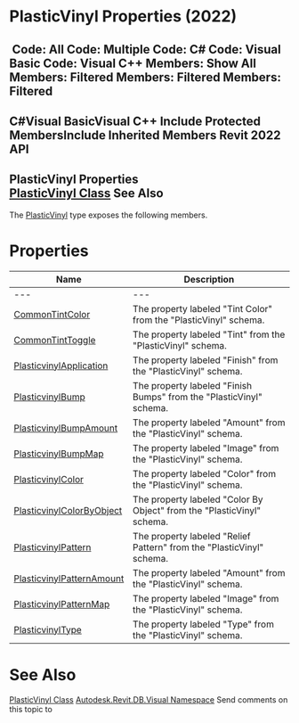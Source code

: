 # PlasticVinyl Properties (2022)

﻿
 Code: All Code: Multiple Code: C# Code: Visual Basic Code: Visual C++  Members: Show All Members: Filtered Members: Filtered Members: Filtered   
---  
C#Visual BasicVisual C++
Include Protected MembersInclude Inherited Members
Revit 2022 API  
---  
PlasticVinyl Properties  
[PlasticVinyl Class](f2f81383-0340-7868-72f1-a7bb4a4a2eaa.md "PlasticVinyl Class") See Also  
---  
The [PlasticVinyl](f2f81383-0340-7868-72f1-a7bb4a4a2eaa.md "PlasticVinyl Class") type exposes the following members.
# Properties
| Name | Description |
| --- | --- |
| --- | --- | --- |
| [CommonTintColor](aa2aa0ca-fbb3-bc67-c201-f0209ccc313f.md "CommonTintColor Property") | The property labeled "Tint Color" from the "PlasticVinyl" schema. |
| [CommonTintToggle](36699eca-fc5c-6ebb-6bd6-5d75d389a0c2.md "CommonTintToggle Property") | The property labeled "Tint" from the "PlasticVinyl" schema. |
| [PlasticvinylApplication](b1285129-9702-af4b-e56e-f80fa534d39d.md "PlasticvinylApplication Property") | The property labeled "Finish" from the "PlasticVinyl" schema. |
| [PlasticvinylBump](b909d438-9e23-3a5e-2edb-6c44154e6c85.md "PlasticvinylBump Property") | The property labeled "Finish Bumps" from the "PlasticVinyl" schema. |
| [PlasticvinylBumpAmount](bb60bb2b-6f47-5ba7-9116-10e37a271e28.md "PlasticvinylBumpAmount Property") | The property labeled "Amount" from the "PlasticVinyl" schema. |
| [PlasticvinylBumpMap](2ffc0a97-bafa-9890-5c93-41ad61bd4fbf.md "PlasticvinylBumpMap Property") | The property labeled "Image" from the "PlasticVinyl" schema. |
| [PlasticvinylColor](65792428-4fa6-102e-96b9-c3ddc5b37c44.md "PlasticvinylColor Property") | The property labeled "Color" from the "PlasticVinyl" schema. |
| [PlasticvinylColorByObject](b1fdd314-2f1b-d249-36f4-032acb4cced6.md "PlasticvinylColorByObject Property") | The property labeled "Color By Object" from the "PlasticVinyl" schema. |
| [PlasticvinylPattern](76f3c8fd-ae2f-99c8-217d-56e188a92e66.md "PlasticvinylPattern Property") | The property labeled "Relief Pattern" from the "PlasticVinyl" schema. |
| [PlasticvinylPatternAmount](4f39ffd7-c410-5a34-bcf7-d9d967be11c6.md "PlasticvinylPatternAmount Property") | The property labeled "Amount" from the "PlasticVinyl" schema. |
| [PlasticvinylPatternMap](354f564a-14f4-dc08-e9aa-c3c9301c1921.md "PlasticvinylPatternMap Property") | The property labeled "Image" from the "PlasticVinyl" schema. |
| [PlasticvinylType](f9aa0eb4-2760-c357-6260-716d7c93d555.md "PlasticvinylType Property") | The property labeled "Type" from the "PlasticVinyl" schema. |

# See Also
[PlasticVinyl Class](f2f81383-0340-7868-72f1-a7bb4a4a2eaa.md "PlasticVinyl Class")
[Autodesk.Revit.DB.Visual Namespace](f5a10581-6ac2-be19-0e32-f87d05bc8b83.md "Autodesk.Revit.DB.Visual Namespace")
Send comments on this topic to 